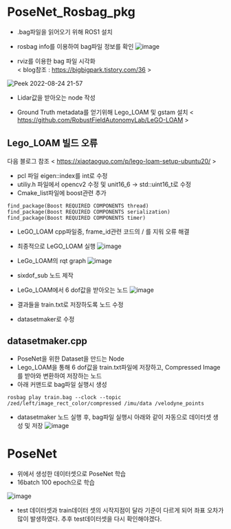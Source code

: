 # PoseNet_Rosbag_pkg

- .bag파일을 읽어오기 위해 ROS1 설치
- rosbag info를 이용하여 bag파일 정보를 확인
![image](https://user-images.githubusercontent.com/80799025/186364054-0714ec98-9f2f-4635-85f4-41b79c0889fc.png)

- rviz를 이용한 bag 파일 시각화\
< blog참조 : https://bigbigpark.tistory.com/36 >

![Peek 2022-08-24 21-57](https://user-images.githubusercontent.com/80799025/186424296-cda031fd-3b6c-4335-b3f3-1421c8ec850c.gif)

- Lidar값을 받아오는 node 작성

- Ground Truth metadata를 얻기위해 Lego_LOAM 및 gstam 설치
 < https://github.com/RobustFieldAutonomyLab/LeGO-LOAM >

## Lego_LOAM 빌드 오류

다음 블로그 참조 < https://xiaotaoguo.com/p/lego-loam-setup-ubuntu20/ >
- pcl 파일 eigen::index를 int로 수정
- utiliy.h 파일에서 opencv2 수정 및 unit16_6 -> std::uint16_t로 수정
- Cmake_list파일에 boost관련 추가


```
find_package(Boost REQUIRED COMPONENTS thread)
find_package(Boost REQUIRED COMPONENTS serialization)
find_package(Boost REQUIRED COMPONENTS timer)
```

- LeGO_LOAM cpp파일중, frame_id관련 코드의 / 를 지워 오류 해결

- 최종적으로 LeGO_LOAM 실행
![image](https://user-images.githubusercontent.com/80799025/186603344-bcb7c2d0-6796-40be-979a-b16c2d096ef1.png)

- LeGo_LOAM의 rqt graph
![image](https://user-images.githubusercontent.com/80799025/186645810-0c39abb9-1a26-4882-a16a-527eea9285f1.png)


- sixdof_sub 노드 제작
- LeGo_LOAM에서 6 dof값을 받아오는 노드
![image](https://user-images.githubusercontent.com/80799025/186845576-128216d7-8749-4abb-a73a-663afed57cdc.png)
- 결과들을 train.txt로 저장하도록 노드 수정 
- datasetmaker로 수정

## datasetmaker.cpp
- PoseNet을 위한 Dataset을 만드는 Node
- Lego_LOAM을 통해 6 dof값을 train.txt파일에 저장하고, Compressed Image를 받아와 변환하여 저장하는 노드
- 아래 커맨드로 bag파일 실행시 생성
```
rosbag play train.bag --clock --topic /zed/left/image_rect_color/compressed /imu/data /velodyne_points
```
- datasetmaker 노드 실행 후, bag파일 실행시 아래와 같이 자동으로 데이터셋 생성 및 저장
![image](https://user-images.githubusercontent.com/80799025/187027494-8cea6889-09b0-4bea-9682-303c8c286b31.png)

# PoseNet
- 위에서 생성한 데이터셋으로 PoseNet 학습
- 16batch 100 epoch으로 학습

![image](https://user-images.githubusercontent.com/80799025/187037027-fe14810e-8583-4093-ae29-c32547d3a1ed.png)

- test 데이터셋과 train데이터 셋의 시작지점이 달라 기준이 다르게 되어 좌표 오차가 많이 발생하였다. 추후 test데이터셋을 다시 확인해야겠다.
